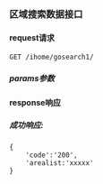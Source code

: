 
### 区域搜索数据接口

#### request请求

    GET /ihome/gosearch1/
    
##### params参数

    
    
    
    
#### response响应

##### 成功响应:

    {
        'code':'200',
        'arealist:'xxxxx'
    }

